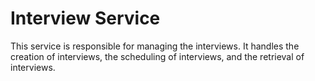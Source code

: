 # Interview Service

This service is responsible for managing the interviews. It handles the creation of interviews, the scheduling of interviews, and the retrieval of interviews.
